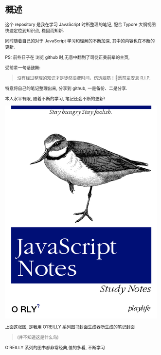 # 概述

这个 repository 是我在学习 JavaScript 时所整理的笔记, 配合 Typore 大纲视图快速定位到知识点, 稳固而知新.

同时随着自己的对于  JavaScript 学习和理解的不断加深, 其中的内容也在不断的更新.



PS: 前些日子在 浏览 github 时,无意中翻到了司徒正美前辈的主页,

受前辈一句话鼓舞:

> 没有经过整理的知识才是徒然浪费时间，伤透脑筋！🙏愿前辈安息 R.I.P.

特意将自己的笔记整理出来, 分享到 github, 一是备份、二是分享.

本人水平有限, 随着不断的学习, 笔记还会不断的更新!

![notes_cover](./notes/media/notes_cover.png)

上面这张图, 是我用 O’REILLY 系列图书封面生成器所生成的笔记封面

> (并不知道这是什么鸟)

O’REILLY 系列的图书都非常经典,值的多看, 不断学习